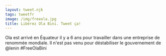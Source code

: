 ```yaml
---
layout: tweet.njk
tags: tweetfr
image: /img/freeola.jpg
title: Libérez Ola Bini. Tweet ça!
---
```

Ola est arrivé en Équateur il y a 6 ans pour travailler dans une entreprise de renommée mondiale. Il n'est pas venu pour déstabiliser le gouvernement de @lenin #FreeOlaBini
